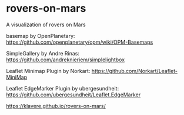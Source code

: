 # rovers-on-mars
A visualization of rovers on Mars

basemap by OpenPlanetary: https://github.com/openplanetary/opm/wiki/OPM-Basemaps

SimpleGallery by Andre Rinas: https://github.com/andreknieriem/simplelightbox

Leaflet Minimap Plugin by Norkart: https://github.com/Norkart/Leaflet-MiniMap

Leaflet EdgeMarker Plugin by ubergesundheit: https://github.com/ubergesundheit/Leaflet.EdgeMarker

https://klavere.github.io/rovers-on-mars/
